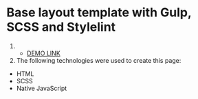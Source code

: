 # Base layout template with Gulp, SCSS and Stylelint
1.  - [DEMO LINK](https://mykolabutylkov.github.io/kickstarter_landing-page/)
1. The following technologies were used to create this page:
- HTML
- SCSS
- Native JavaScript
